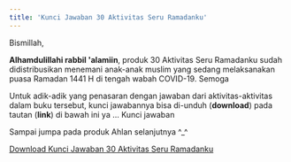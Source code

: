 ```yaml
---
title: 'Kunci Jawaban 30 Aktivitas Seru Ramadanku'
---
```


Bismillah, 

__Alhamdulillahi rabbil 'alamiin__, produk 30 Aktivitas Seru Ramadanku sudah didistribusikan menemani anak-anak muslim yang sedang melaksanakan puasa Ramadan 1441 H di tengah wabah COVID-19. Semoga 

Untuk adik-adik yang penasaran dengan jawaban dari aktivitas-aktivitas dalam buku tersebut, kunci jawabannya bisa di-unduh (__download__) pada tautan (__link__) di bawah ini ya ... Kunci jawaban

Sampai jumpa pada produk Ahlan selanjutnya ^_^

[Download Kunci Jawaban 30 Aktivitas Seru Ramadanku](https://ahlan.id/assets/docs/kunci_jawaban_30_aktivitas_seru_ramadanku.pdf)
